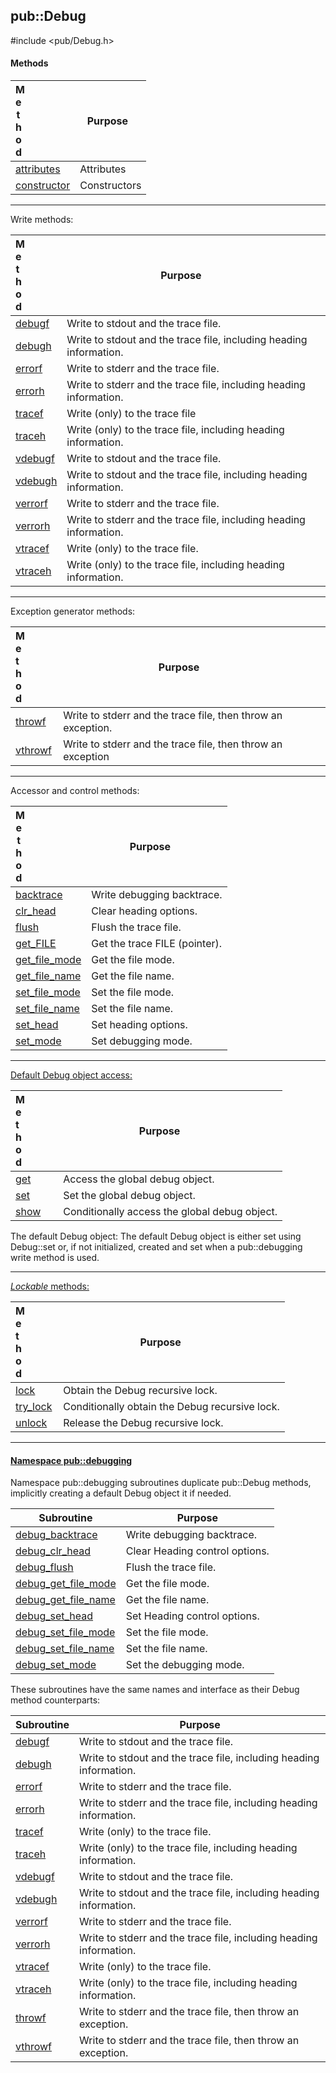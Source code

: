 <!-- -------------------------------------------------------------------------
//
//       Copyright (c) 2023 Frank Eskesen.
//
//       This file is free content, distributed under the MIT license.
//       (See accompanying file LICENSE.MIT or the original contained
//       within https://opensource.org/licenses/MIT)
//
//----------------------------------------------------------------------------
//
// Title-
//       ~/doc/cpp/Debug.md
//
// Purpose-
//       Debug.h reference manual
//
// Last change date-
//       2023/11/26
//
-------------------------------------------------------------------------- -->
## pub::Debug
\#include <pub/Debug.h>

#### Methods

| <div style="width:10%">Method</div> | <div style="width:90%">Purpose<div> |
|--------|---------|
| [attributes](./pub_debug.md#attributes) | Attributes |
| [constructor](./pub_debug.md#construct) | Constructors |

------------------------------------------------------------------------------
Write methods:

| <div style="width:10%">Method</div> | <div style="width:90%">Purpose<div> |
|--------|---------|
| [debugf](./pub_debug.md#debugf) | Write to stdout and the trace file. |
| [debugh](./pub_debug.md#debugh) | Write to stdout and the trace file, including heading information. |
| [errorf](./pub_debug.md#errorf) | Write to stderr and the trace file. |
| [errorh](./pub_debug.md#errorh) | Write to stderr and the trace file, including heading information. |
| [tracef](./pub_debug.md#tracef) | Write (only) to the trace file |
| [traceh](./pub_debug.md#traceh) | Write (only) to the trace file, including heading information. |
| [vdebugf](./pub_debug.md#vdebugf) | Write to stdout and the trace file. |
| [vdebugh](./pub_debug.md#vdebugh) | Write to stdout and the trace file, including heading information. |
| [verrorf](./pub_debug.md#verrorf) | Write to stderr and the trace file. |
| [verrorh](./pub_debug.md#verrorh) | Write to stderr and the trace file, including heading information. |
| [vtracef](./pub_debug.md#vtracef) | Write (only) to the trace file. |
| [vtraceh](./pub_debug.md#vtraceh) | Write (only) to the trace file, including heading information. |

------------------------------------------------------------------------------
Exception generator methods:

| <div style="width:10%">Method</div> | <div style="width:90%">Purpose<div> |
|--------|---------|
| [throwf](./pub_debug.md#throwf) | Write to stderr and the trace file, then throw an exception. |
| [vthrowf](./pub_debug.md#vthrowf) | Write to stderr and the trace file, then throw an exception |

------------------------------------------------------------------------------
Accessor and control methods:

| <div style="width:10%">Method</div> | <div style="width:90%">Purpose<div> |
|--------|---------|
| [backtrace](./pub_debug.md#backtrace) | Write debugging backtrace. |
| [clr_head](./pub_debug.md#clr_head) | Clear heading options. |
| [flush](./pub_debug.md#flush) | Flush the trace file. |
| [get_FILE](./pub_debug.md#get_file) | Get the trace FILE (pointer). |
| [get_file_mode](./pub_debug.md#get_file_mode) | Get the file mode. |
| [get_file_name](./pub_debug.md#get_file_name) | Get the file name. |
| [set_file_mode](./pub_debug.md#set_file_mode) | Set the file mode. |
| [set_file_name](./pub_debug.md#set_file_name) | Set the file name. |
| [set_head](./pub_debug.md#set_head) | Set heading options. |
| [set_mode](./pub_debug.md#set_mode) | Set debugging mode. |

------------------------------------------------------------------------------
[Default Debug object access:](./pub_debug.md#default-debug-object)

| <div style="width:10%">Method</div> | <div style="width:90%">Purpose<div> |
|--------|---------|
| [get](./pub_debug.md#get) | Access the global debug object. |
| [set](./pub_debug.md#set) | Set the global debug object. |
| [show](./pub_debug.md#show) | Conditionally access the global debug object. |

The default Debug object:
 The default Debug object is either set using Debug::set or, if not
initialized, created and set when a pub::debugging write method is used.

------------------------------------------------------------------------------
[*Lockable* methods:](./pub_debug.md#lockable)

| <div style="width:10%">Method</div> | <div style="width:90%">Purpose<div> |
|--------|---------|
| [lock](./pub_debug.md#lock) | Obtain the Debug recursive lock. |
| [try_lock](./pub_debug.md#try_lock) | Conditionally obtain the Debug recursive lock. |
| [unlock](./pub_debug.md#unlock) | Release the Debug recursive lock. |

------------------------------------------------------------------------------
#### [Namespace pub::debugging](./pub_debug.md#namespace-debugging)

Namespace pub::debugging subroutines duplicate pub::Debug methods, implicitly
creating a default Debug object it if needed.

| Subroutine | Purpose |
|------------|---------|
| [debug_backtrace](./pub_debug.md#debug_backtrace) | Write debugging backtrace. |
| [debug_clr_head](./pub_debug.md#debug_clr_head) | Clear Heading control options. |
| [debug_flush](./pub_debug.md#debug_flush) | Flush the trace file. |
| [debug_get_file_mode](./pub_debug.md#debug_get_file_mode) | Get the file mode. |
| [debug_get_file_name](./pub_debug.md#debug_get_file_name) | Get the file name. |
| [debug_set_head](./pub_debug.md#debug_set_head) | Set Heading control options. |
| [debug_set_file_mode](./pub_debug.md#debug_set_file_mode) | Set the file mode. |
| [debug_set_file_name](./pub_debug.md#debug_set_file_name) | Set the file name. |
| [debug_set_mode](./pub_debug.md#debug_set_mode) | Set the debugging mode. |

These subroutines have the same names and interface as their Debug method
counterparts:

| Subroutine | Purpose |
|------------|---------|
| [debugf](./pub_debug.md#debugf) | Write to stdout and the trace file. |
| [debugh](./pub_debug.md#debugh) | Write to stdout and the trace file, including heading information. |
| [errorf](./pub_debug.md#errorf) | Write to stderr and the trace file. |
| [errorh](./pub_debug.md#errorh) | Write to stderr and the trace file, including heading information. |
| [tracef](./pub_debug.md#tracef) | Write (only) to the trace file. |
| [traceh](./pub_debug.md#traceh) | Write (only) to the trace file, including heading information. |
| [vdebugf](./pub_debug.md#vdebugf) | Write to stdout and the trace file. |
| [vdebugh](./pub_debug.md#vdebugh) | Write to stdout and the trace file, including heading information. |
| [verrorf](./pub_debug.md#verrorf) | Write to stderr and the trace file. |
| [verrorh](./pub_debug.md#verrorh) | Write to stderr and the trace file, including heading information. |
| [vtracef](./pub_debug.md#vtracef) | Write (only) to the trace file. |
| [vtraceh](./pub_debug.md#vtraceh) | Write (only) to the trace file, including heading information. |
| [throwf](./pub_debug.md#throwf) | Write to stderr and the trace file, then throw an exception. |
| [vthrowf](./pub_debug.md#vthrowf) | Write to stderr and the trace file, then throw an exception. |
